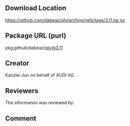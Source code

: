 ## Download Location

https://github.com/dabeaz/ply/archive/refs/tags/3.11.tar.gz

## Package URL (purl)

pkg:github/dabeaz/ply@3.11

## Creator

Kanzlei Jun on behalf of AUDI AG

## Reviewers

The information was reviewed by:


## Comment
